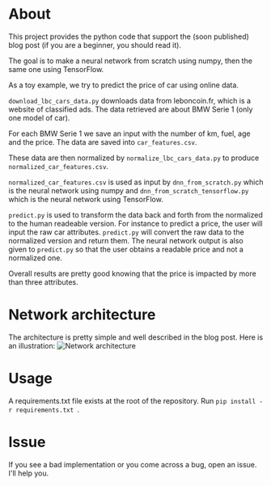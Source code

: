 # About

This project provides the python code that support the (soon published) blog post (if you are a beginner, you should read it).

The goal is to make a neural network from scratch using numpy, then the same one using TensorFlow.

As a toy example, we try to predict the price of car using online data.

`download_lbc_cars_data.py` downloads data from leboncoin.fr, which is a website of classified ads. The data retrieved are about BMW Serie 1 (only one model of car).

For each BMW Serie 1 we save an input with the number of km, fuel, age and the price. The data are saved into `car_features.csv`.

These data are then normalized by `normalize_lbc_cars_data.py` to produce `normalized_car_features.csv`.

`normalized_car_features.csv` is used as input by `dnn_from_scratch.py` which is the neural network using numpy and `dnn_from_scratch_tensorflow.py` which is the neural network using TensorFlow.

`predict.py` is used to transform the data back and forth from the normalized to the human readeable version. For instance to predict a price, the user will input the raw car attributes. `predict.py` will convert the raw data to the normalized version and return them. The neural network output is also given to `predict.py` so that the user obtains a readable price and not a normalized one.

Overall results are pretty good knowing that the price is impacted by more than three attributes.

# Network architecture
The architecture is pretty simple and well described in the blog post. Here is an illustration:
![Network architecture](https://matrices.io/content/images/2017/02/DNN-S12.png)

# Usage
A requirements.txt file exists at the root of the repository. Run `pip install -r requirements.txt `.

# Issue
If you see a bad implementation or you come across a bug, open an issue. I'll help you.